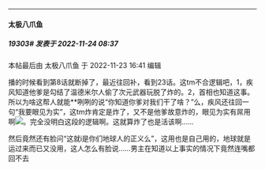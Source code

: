 

*****

####  太极八爪鱼  
##### 19303#       发表于 2022-11-24 08:37

 本帖最后由 太极八爪鱼 于 2022-11-23 16:41 编辑 

播的时候看到第8话就断掉了，最近往回补，看到23话。这tm不合逻辑吧，1，疾风知道他爹是勾结了温德米尔人偷了次元武器玩脱了炸的。2，首相也知道这事。所以为啥这帮人就能**咧咧的说“你知道你爹对我们干了啥？”么，疾风还往回一句“我要眼见为实”，这tm炸肯定是炸了，又不是他爹故意炸的，眼见为实有屌用啊<img src="https://static.saraba1st.com/image/smiley/face2017/067.png" referrerpolicy="no-referrer">。完全没明白这段的逻辑啊。这就算炸了也是活该啊……

然后竟然还有脸问“这就i是你们地球人的正义么”，这用也是自己用的，地球就是运过来而已又没用，这人怎么有脸说……男主在知道以上事实的情况下竟然连嘴都回不去


